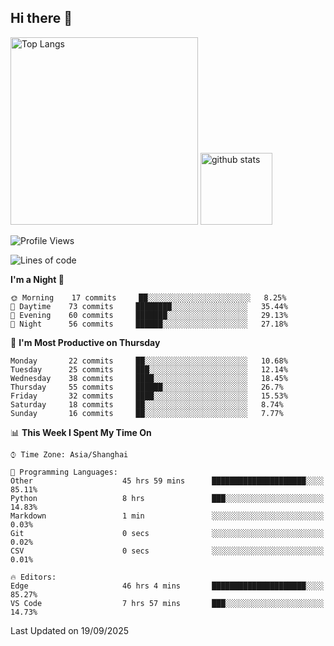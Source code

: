 ## Hi there 👋
<p align="left"> 
  <img alt="Top Langs" height="300px" src="https://github-readme-stats.vercel.app/api/top-langs/?username=Sierraki&layout=compact&show_icons=true&theme=onedark" />
  <a href="https://github.com/Sierraki/LC_Solve">
   <img alt="github stats"height="115px"  src="https://github-readme-stats.vercel.app/api/pin/?username=Sierraki&repo=LC_Solve&theme=onedark&show_icons=true" />
  </a>


<!--START_SECTION:waka-->
![Profile Views](http://img.shields.io/badge/Profile%20Views-0-blue)

![Lines of code](https://img.shields.io/badge/From%20Hello%20World%20I%27ve%20Written-598763%20lines%20of%20code-blue)

**I'm a Night 🦉** 

```text
🌞 Morning    17 commits     ██░░░░░░░░░░░░░░░░░░░░░░░   8.25% 
🌆 Daytime    73 commits     ████████░░░░░░░░░░░░░░░░░   35.44% 
🌃 Evening    60 commits     ███████░░░░░░░░░░░░░░░░░░   29.13% 
🌙 Night      56 commits     ██████░░░░░░░░░░░░░░░░░░░   27.18%

```
📅 **I'm Most Productive on Thursday** 

```text
Monday       22 commits     ██░░░░░░░░░░░░░░░░░░░░░░░   10.68% 
Tuesday      25 commits     ███░░░░░░░░░░░░░░░░░░░░░░   12.14% 
Wednesday    38 commits     ████░░░░░░░░░░░░░░░░░░░░░   18.45% 
Thursday     55 commits     ██████░░░░░░░░░░░░░░░░░░░   26.7% 
Friday       32 commits     ████░░░░░░░░░░░░░░░░░░░░░   15.53% 
Saturday     18 commits     ██░░░░░░░░░░░░░░░░░░░░░░░   8.74% 
Sunday       16 commits     ██░░░░░░░░░░░░░░░░░░░░░░░   7.77%

```


📊 **This Week I Spent My Time On** 

```text
⌚︎ Time Zone: Asia/Shanghai

💬 Programming Languages: 
Other                    45 hrs 59 mins      █████████████████████░░░░   85.11% 
Python                   8 hrs               ███░░░░░░░░░░░░░░░░░░░░░░   14.83% 
Markdown                 1 min               ░░░░░░░░░░░░░░░░░░░░░░░░░   0.03% 
Git                      0 secs              ░░░░░░░░░░░░░░░░░░░░░░░░░   0.02% 
CSV                      0 secs              ░░░░░░░░░░░░░░░░░░░░░░░░░   0.01%

🔥 Editors: 
Edge                     46 hrs 4 mins       █████████████████████░░░░   85.27% 
VS Code                  7 hrs 57 mins       ███░░░░░░░░░░░░░░░░░░░░░░   14.73%

```


 Last Updated on 19/09/2025
<!--END_SECTION:waka-->

